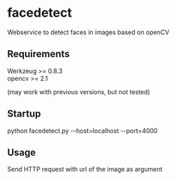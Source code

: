 facedetect
==========

Webservice to detect faces in images based on openCV


Requirements
-------------

Werkzeug >= 0.8.3  
opencv >= 2.1

(may work with previous versions, but not tested)

Startup
--------

python facedetect.py --host=localhost --port=4000

Usage
------

Send HTTP request with url of the image as argument